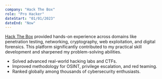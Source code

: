 ```yaml
---
company: "Hack The Box"
role: "Pro Hacker"
dateStart: "01/01/2023"
dateEnd: "Now"
---
```


[Hack The Box](https://app.hackthebox.com/users/1588827) provided hands-on experience across domains like penetration testing, networking, cryptography, web exploitation, and digital forensics. This platform significantly contributed to my practical skill development and sharpened my problem-solving abilities.

- Solved advanced real-world hacking labs and CTFs.
- Improved methodology for OSINT, privilege escalation, and red teaming.
- Ranked globally among thousands of cybersecurity enthusiasts.
